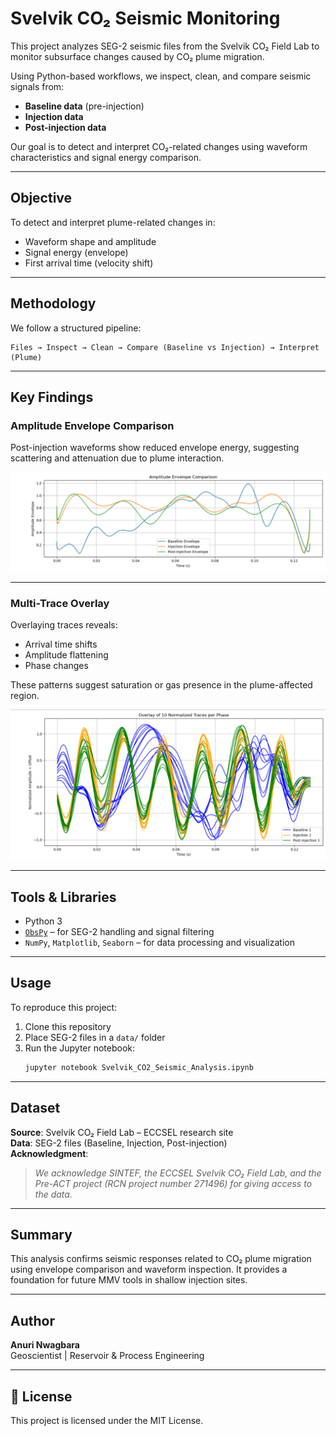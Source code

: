 # Svelvik CO₂ Seismic Monitoring

This project analyzes SEG-2 seismic files from the Svelvik CO₂ Field Lab to monitor subsurface changes caused by CO₂ plume migration.

Using Python-based workflows, we inspect, clean, and compare seismic signals from:
- **Baseline data** (pre-injection)
- **Injection data**
- **Post-injection data**

Our goal is to detect and interpret CO₂-related changes using waveform characteristics and signal energy comparison.

---

##  Objective

To detect and interpret plume-related changes in:
- Waveform shape and amplitude
- Signal energy (envelope)
- First arrival time (velocity shift)

---

##  Methodology

We follow a structured pipeline:

```
Files → Inspect → Clean → Compare (Baseline vs Injection) → Interpret (Plume)
```

---

##  Key Findings

### Amplitude Envelope Comparison

Post-injection waveforms show reduced envelope energy, suggesting scattering and attenuation due to plume interaction.

![Amplitude Envelope](images/amplitude_envelope.png)

---

### Multi-Trace Overlay

Overlaying traces reveals:
- Arrival time shifts
- Amplitude flattening
- Phase changes

These patterns suggest saturation or gas presence in the plume-affected region.

![Multi-Trace Overlay](images/multi_trace_overlay.png)

---

##  Tools & Libraries

- Python 3
- [`ObsPy`](https://github.com/obspy/obspy) – for SEG-2 handling and signal filtering
- `NumPy`, `Matplotlib`, `Seaborn` – for data processing and visualization

---

##  Usage

To reproduce this project:

1. Clone this repository  
2. Place SEG-2 files in a `data/` folder  
3. Run the Jupyter notebook:  
   ```bash
   jupyter notebook Svelvik_CO2_Seismic_Analysis.ipynb
   ```

---

##  Dataset

**Source**: Svelvik CO₂ Field Lab – ECCSEL research site  
**Data**: SEG-2 files (Baseline, Injection, Post-injection)  
**Acknowledgment**:  
> *We acknowledge SINTEF, the ECCSEL Svelvik CO₂ Field Lab, and the Pre-ACT project (RCN project number 271496) for giving access to the data.*

---

##  Summary

This analysis confirms seismic responses related to CO₂ plume migration using envelope comparison and waveform inspection. It provides a foundation for future MMV tools in shallow injection sites.

---

##  Author

**Anuri Nwagbara**  
Geoscientist | Reservoir & Process Engineering  


---

## 📄 License

This project is licensed under the MIT License.
